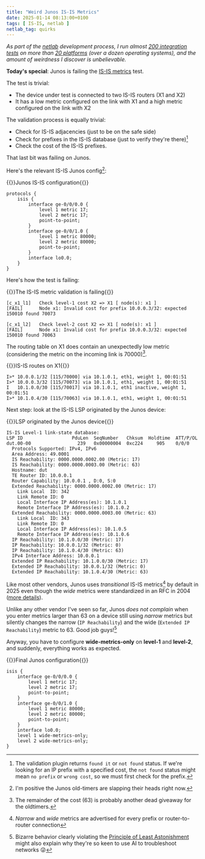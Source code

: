 ```yaml
---
title: "Weird Junos IS-IS Metrics"
date: 2025-01-14 08:13:00+0100
tags: [ IS-IS, netlab ]
netlab_tag: quirks
---
```

_As part of the [netlab](https://netlab.tools/) development process, I run almost [200 integration tests](https://tests.netlab.tools/) on more than [20 platforms](https://netlab.tools/platforms/) (over a dozen operating systems), and the amount of weirdness I discover is unbelievable._

**Today's special**: Junos is failing the [IS-IS metrics](https://github.com/ipspace/netlab/blob/dev/tests/integration/isis/11-cost.yml) test.

The test is trivial:

* The device under test is connected to two IS-IS routers (X1 and X2)
* It has a low metric configured on the link with X1 and a high metric configured on the link with X2

The validation process is equally trivial:
<!--more-->
* Check for IS-IS adjacencies (just to be on the safe side)
* Check for prefixes in the IS-IS database (just to verify they're there)[^VTT]
* Check the cost of the IS-IS prefixes.

[^VTT]: The validation plugin returns `found it` or `not found` status. If we're looking for an IP prefix with a specified cost, the `not found` status might mean `no prefix` or `wrong cost`, so we must first check for the prefix.

That last bit was failing on Junos.

Here's the relevant IS-IS Junos config[^HS]:

[^HS]: I'm positive the Junos old-timers are slapping their heads right now.

{{<cc>}}Junos IS-IS configuration{{</cc>}}
```
protocols {
    isis {
        interface ge-0/0/0.0 {
            level 1 metric 17;
            level 2 metric 17;
            point-to-point;
        }
        interface ge-0/0/1.0 {
            level 1 metric 80000;
            level 2 metric 80000;
            point-to-point;
        }
        interface lo0.0;
    }
}
```

Here's how the test is failing:

{{<cc>}}The IS-IS metric validation is failing{{</cc>}}
```
[c_x1_l1]   Check level-1 cost X2 => X1 [ node(s): x1 ]
[FAIL]      Node x1: Invalid cost for prefix 10.0.0.3/32: expected 150010 found 70073

[c_x1_l2]   Check level-2 cost X2 => X1 [ node(s): x1 ]
[FAIL]      Node x1: Invalid cost for prefix 10.0.0.3/32: expected 150010 found 70063
```

The routing table on X1 does contain an unexpectedly low metric (considering the metric on the incoming link is 70000)[^M63].

[^M63]: The remainder of the cost (63) is probably another dead giveaway for the oldtimers.

{{<cc>}}IS-IS routes on X1{{</cc>}}
```
I>* 10.0.0.1/32 [115/70000] via 10.1.0.1, eth1, weight 1, 00:01:51
I>* 10.0.0.3/32 [115/70073] via 10.1.0.1, eth1, weight 1, 00:01:51
I   10.1.0.0/30 [115/70017] via 10.1.0.1, eth1 inactive, weight 1, 00:01:51
I>* 10.1.0.4/30 [115/70063] via 10.1.0.1, eth1, weight 1, 00:01:51
```

Next step: look at the IS-IS LSP originated by the Junos device:

{{<cc>}}LSP originated by the Junos device{{</cc>}}
```
IS-IS Level-1 link-state database:
LSP ID                  PduLen  SeqNumber   Chksum  Holdtime  ATT/P/OL
dut.00-00                 239   0x00000004  0xc224     905    0/0/0
  Protocols Supported: IPv4, IPv6
  Area Address: 49.0001
  IS Reachability: 0000.0000.0002.00 (Metric: 17)
  IS Reachability: 0000.0000.0003.00 (Metric: 63)
  Hostname: dut
  TE Router ID: 10.0.0.1
  Router Capability: 10.0.0.1 , D:0, S:0
  Extended Reachability: 0000.0000.0002.00 (Metric: 17)
    Link Local  ID: 342
    Link Remote ID: 0
    Local Interface IP Address(es): 10.1.0.1
    Remote Interface IP Address(es): 10.1.0.2
  Extended Reachability: 0000.0000.0003.00 (Metric: 63)
    Link Local  ID: 343
    Link Remote ID: 0
    Local Interface IP Address(es): 10.1.0.5
    Remote Interface IP Address(es): 10.1.0.6
  IP Reachability: 10.1.0.0/30 (Metric: 17)
  IP Reachability: 10.0.0.1/32 (Metric: 0)
  IP Reachability: 10.1.0.4/30 (Metric: 63)
  IPv4 Interface Address: 10.0.0.1
  Extended IP Reachability: 10.1.0.0/30 (Metric: 17)
  Extended IP Reachability: 10.0.0.1/32 (Metric: 0)
  Extended IP Reachability: 10.1.0.4/30 (Metric: 63)
```

Like most other vendors, Junos uses *transitional* IS-IS metrics[^NW] by default in 2025 even though the *wide* metrics were standardized in an RFC in 2004 ([more details](https://isis.bgplabs.net/basic/4-metric/)).

[^NW]: *Narrow* and *wide* metrics are advertised for every prefix or router-to-router connection

Unlike any other vendor I've seen so far, Junos *does not complain* when you enter metrics larger than 63 on a device still using *narrow* metrics but silently changes the narrow (`IP Reachability`) and the wide (`Extended IP Reachability`) metric to 63. Good job guys![^AIT]

[^AIT]: Bizarre behavior clearly violating the [Principle of Least Astonishment](https://en.wikipedia.org/wiki/Principle_of_least_astonishment) might also explain why they're so keen to use AI to troubleshoot networks 😜

Anyway, you have to configure **wide-metrics-only** on **level-1** and **level-2**, and suddenly, everything works as expected.

{{<cc>}}Final Junos configuration{{</cc>}}
```
isis {
    interface ge-0/0/0.0 {
        level 1 metric 17;
        level 2 metric 17;
        point-to-point;
    }
    interface ge-0/0/1.0 {
        level 1 metric 80000;
        level 2 metric 80000;
        point-to-point;
    }
    interface lo0.0;
    level 1 wide-metrics-only;
    level 2 wide-metrics-only;
}
```
